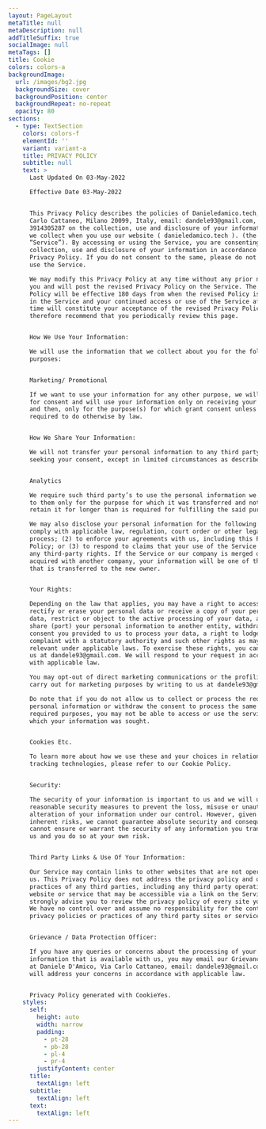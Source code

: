 ```yaml
---
layout: PageLayout
metaTitle: null
metaDescription: null
addTitleSuffix: true
socialImage: null
metaTags: []
title: Cookie
colors: colors-a
backgroundImage:
  url: /images/bg2.jpg
  backgroundSize: cover
  backgroundPosition: center
  backgroundRepeat: no-repeat
  opacity: 80
sections:
  - type: TextSection
    colors: colors-f
    elementId: ''
    variant: variant-a
    title: PRIVACY POLICY
    subtitle: null
    text: >
      Last Updated On 03-May-2022

      Effective Date 03-May-2022


      This Privacy Policy describes the policies of Danieledamico.tech, Via
      Carlo Cattaneo, Milano 20099, Italy, email: dandele93@gmail.com, phone:
      3914305287 on the collection, use and disclosure of your information that
      we collect when you use our website ( danieledamico.tech ). (the
      “Service”). By accessing or using the Service, you are consenting to the
      collection, use and disclosure of your information in accordance with this
      Privacy Policy. If you do not consent to the same, please do not access or
      use the Service.

      We may modify this Privacy Policy at any time without any prior notice to
      you and will post the revised Privacy Policy on the Service. The revised
      Policy will be effective 180 days from when the revised Policy is posted
      in the Service and your continued access or use of the Service after such
      time will constitute your acceptance of the revised Privacy Policy. We
      therefore recommend that you periodically review this page.


      How We Use Your Information:

      We will use the information that we collect about you for the following
      purposes:


      Marketing/ Promotional

      If we want to use your information for any other purpose, we will ask you
      for consent and will use your information only on receiving your consent
      and then, only for the purpose(s) for which grant consent unless we are
      required to do otherwise by law.


      How We Share Your Information:

      We will not transfer your personal information to any third party without
      seeking your consent, except in limited circumstances as described below:


      Analytics

      We require such third party’s to use the personal information we transfer
      to them only for the purpose for which it was transferred and not to
      retain it for longer than is required for fulfilling the said purpose.

      We may also disclose your personal information for the following: (1) to
      comply with applicable law, regulation, court order or other legal
      process; (2) to enforce your agreements with us, including this Privacy
      Policy; or (3) to respond to claims that your use of the Service violates
      any third-party rights. If the Service or our company is merged or
      acquired with another company, your information will be one of the assets
      that is transferred to the new owner.


      Your Rights:

      Depending on the law that applies, you may have a right to access and
      rectify or erase your personal data or receive a copy of your personal
      data, restrict or object to the active processing of your data, ask us to
      share (port) your personal information to another entity, withdraw any
      consent you provided to us to process your data, a right to lodge a
      complaint with a statutory authority and such other rights as may be
      relevant under applicable laws. To exercise these rights, you can write to
      us at dandele93@gmail.com. We will respond to your request in accordance
      with applicable law.

      You may opt-out of direct marketing communications or the profiling we
      carry out for marketing purposes by writing to us at dandele93@gmail.com.

      Do note that if you do not allow us to collect or process the required
      personal information or withdraw the consent to process the same for the
      required purposes, you may not be able to access or use the services for
      which your information was sought.


      Cookies Etc.

      To learn more about how we use these and your choices in relation to these
      tracking technologies, please refer to our Cookie Policy.


      Security:

      The security of your information is important to us and we will use
      reasonable security measures to prevent the loss, misuse or unauthorized
      alteration of your information under our control. However, given the
      inherent risks, we cannot guarantee absolute security and consequently, we
      cannot ensure or warrant the security of any information you transmit to
      us and you do so at your own risk.


      Third Party Links & Use Of Your Information:

      Our Service may contain links to other websites that are not operated by
      us. This Privacy Policy does not address the privacy policy and other
      practices of any third parties, including any third party operating any
      website or service that may be accessible via a link on the Service. We
      strongly advise you to review the privacy policy of every site you visit.
      We have no control over and assume no responsibility for the content,
      privacy policies or practices of any third party sites or services.


      Grievance / Data Protection Officer:

      If you have any queries or concerns about the processing of your
      information that is available with us, you may email our Grievance Officer
      at Daniele D'Amico, Via Carlo Cattaneo, email: dandele93@gmail.com. We
      will address your concerns in accordance with applicable law.


      Privacy Policy generated with CookieYes.
    styles:
      self:
        height: auto
        width: narrow
        padding:
          - pt-28
          - pb-28
          - pl-4
          - pr-4
        justifyContent: center
      title:
        textAlign: left
      subtitle:
        textAlign: left
      text:
        textAlign: left
---
```

